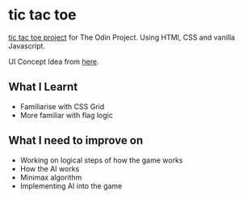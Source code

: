 # tic tac toe

[tic tac toe project](https://kynki7.github.io/tictactoe/) for The Odin Project.
Using HTMl, CSS and vanilla Javascript.

UI Concept Idea from [here](https://i.imgur.com/nSbjsv0.png).

## What I Learnt
- Familiarise with CSS Grid
- More familiar with flag logic

## What I need to improve on
- Working on logical steps of how the game works
- How the AI works
- Minimax algorithm
- Implementing AI into the game